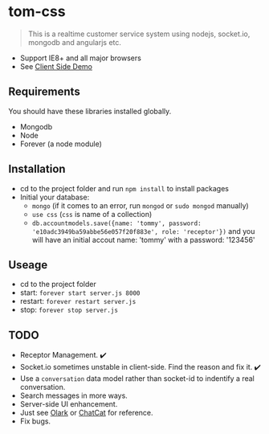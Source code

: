# tom-css
> This is a realtime customer service system using nodejs, socket.io, mongodb and angularjs etc.

- Support IE8+ and all major browsers
- See [Client Side Demo](http://dev.h7sc.com)

## Requirements
You should have these libraries installed globally.
- Mongodb
- Node
- Forever (a node module)

## Installation
- cd to the project folder and run `npm install` to install packages
- Initial your database:
  - `mongo` (if it comes to an error, run `mongod` or `sudo mongod` manually)
  - `use css` (`css` is name of a collection)
  - `db.accountmodels.save({name: 'tommy', password: 'e10adc3949ba59abbe56e057f20f883e', role: 'receptor'})` and you will have an initial accout name: 'tommy' with a password: '123456'

## Useage
- cd to the project folder
- start: `forever start server.js 8000`
- restart: `forever restart server.js`
- stop: `forever stop server.js`

## TODO
- Receptor Management. :heavy_check_mark:
- Socket.io sometimes unstable in client-side. Find the reason and fix it. :heavy_check_mark:
- Use a `conversation` data model rather than socket-id to indentify a real conversation.
- Search messages in more ways.
- Server-side UI enhancement.
- Just see [Olark](https://www.olark.com) or [ChatCat](http://chatcat.io/) for reference.
- Fix bugs.
